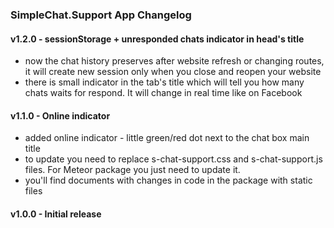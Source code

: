 ### SimpleChat.Support App Changelog

#### v1.2.0 - sessionStorage + unresponded chats indicator in head's title
 - now the chat history preserves after website refresh or changing routes, it will create new session only when you close and reopen your website
 - there is small indicator in the tab's title which will tell you how many chats waits for respond. It will change in real time like on Facebook

#### v1.1.0 - Online indicator
- added online indicator - little green/red dot next to the chat box main title
- to update you need to replace s-chat-support.css and s-chat-support.js files. For Meteor package you just need to update it.
- you'll find documents with changes in code in the package with static files

#### v1.0.0 - Initial release